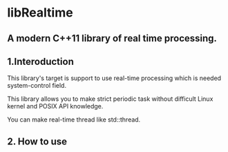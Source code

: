 libRealtime
==============
## A modern C++11 library of real time processing.

## 1.Interoduction

This library's target is support to use real-time processing
which is needed system-control field.

This library allows you to make strict periodic task 
without difficult Linux kernel and POSIX API knowledge. 

You can make real-time thread like std::thread.

## 2. How to use
